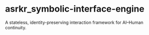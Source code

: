 # asrkr_symbolic-interface-engine
A stateless, identity-preserving interaction framework for AI–Human continuity.
